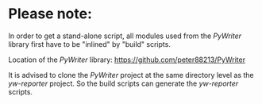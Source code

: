# Please note:

In order to get a stand-alone script, all modules used from the  _PyWriter_  library first have to be "inlined" by "build" scripts.

Location of the  _PyWriter_  library: https://github.com/peter88213/PyWriter

It is advised to clone the  _PyWriter_  project at the same directory level as the  _yw-reporter_  project. So the build scripts can generate the  _yw-reporter_  scripts.
